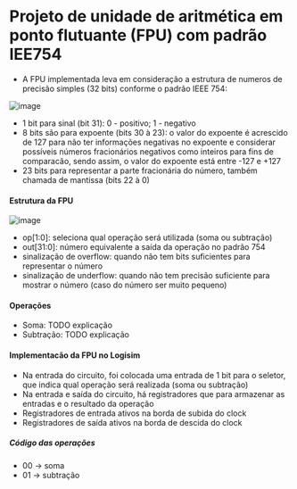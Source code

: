 # Projeto de unidade de aritmética em ponto flutuante (FPU) com padrão IEE754

- A FPU implementada leva em consideração a estrutura de numeros de precisão simples (32 bits) conforme o padrão IEEE 754:

![image](https://user-images.githubusercontent.com/72985725/139558295-c3476c6f-81bd-4ad3-94d3-a25780b0b5fb.png)
- 1 bit para sinal (bit 31): 0 - positivo; 1 - negativo
- 8 bits são para expoente (bits 30 à 23): o valor do expoente é acrescido de 127 para não ter informações negativas no expoente e considerar possíveis números fracionários negativos como inteiros para fins de comparacão, sendo assim, o valor do expoente está entre -127 e +127
- 23 bits para representar a parte fracionária do número, também chamada de mantissa (bits 22 à 0)

#### Estrutura da FPU
![image](https://user-images.githubusercontent.com/72985725/139558387-ee6f5c6a-76ff-41a7-8ed2-3128a9c70fb0.png)

- op[1:0]: seleciona qual operação será utilizada (soma ou subtração)
- out[31:0]: número equivalente a saída da operação no padrão 754
- sinalização de overflow: quando não tem bits suficientes para representar o número
- sinalização de underflow: quando não tem precisão suficiente para mostrar o número (caso do número ser muito pequeno)

#### Operações
- Soma: TODO explicação
- Subtração: TODO explicação

#### Implementacão da FPU no Logisim
- Na entrada do circuito, foi colocada uma entrada de 1 bit para o seletor, que indica qual operação será realizada (soma ou subtração)
- Na entrada e saída do circuito, há registradores que para armazenar as entradas e o resultado da operação
- Registradores de entrada ativos na borda de subida do clock
- Registradores de saída ativos na borda de descida do clock

##### Código das operações
- 00 -> soma
- 01 -> subtração

